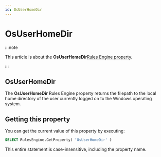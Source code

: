 ```yaml
---
id: OsUserHomeDir
---
```


# OsUserHomeDir




:::note

This article is about the **OsUserHomeDir**[Rules Engine property](/docs/Modeller_and_Rules_Engine/Rules_Engine_properties).

:::

## **OsUserHomeDir**

The **OsUserHomeDir** Rules Engine property returns the filepath to the local home directory of the user currently logged on to the Windows operating system.

## Getting this property

You can get the current value of this property by executing:

```sql
SELECT RulesEngine.GetProperty( 'OsUserHomeDir' )
```

This entire statement is case-insensitive, including the property name.